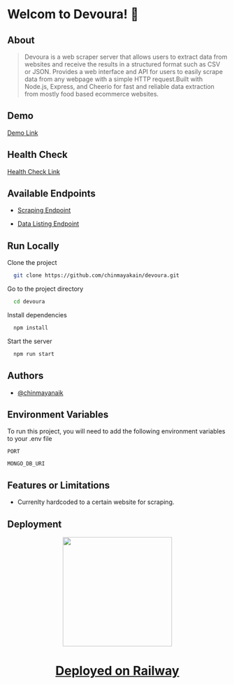 
# Welcom to Devoura! 👋


## About

> Devoura is a web scraper server that allows users to extract data from websites and receive the results in a structured format such as CSV or JSON. Provides a web interface and API for users to easily scrape data from any webpage with a simple HTTP request.Built with Node.js, Express, and Cheerio for fast and reliable data extraction from mostly food based ecommerce websites.


## Demo

[Demo Link](https://devoura-production.up.railway.app/)

## Health Check

[Health Check Link](https://devoura-production.up.railway.app/healthCheck/)

## Available Endpoints

- [Scraping Endpoint](https://devoura-production.up.railway.app/api/scrapeData/)

- [Data Listing Endpoint](https://devoura-production.up.railway.app/api/listData/)


## Run Locally

Clone the project

```bash
  git clone https://github.com/chinmayakain/devoura.git
```

Go to the project directory

```bash
  cd devoura
```

Install dependencies

```bash
  npm install
```

Start the server

```bash
  npm run start
```


## Authors

- [@chinmayanaik](https://www.github.com/chinmayakain)


## Environment Variables

To run this project, you will need to add the following environment variables to your .env file

`PORT`

`MONGO_DB_URI`


## Features or Limitations

- Currenlty hardcoded to a certain website for scraping.


## Deployment

<p align="center">
  <img src="https://railway.app/brand/logo-light.png" width="250">
<p>

 
<div align="center">
    <h1>
        <a href="https://railway.app/">
            Deployed on Railway
        </a>
    </h1>
</div>
